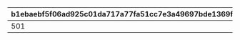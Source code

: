 |b1ebaebf5f06ad925c01da717a77fa51cc7e3a49697bde1369f463af62eb8bf2|a01a9353bbfc089a695a002cf1145b3a741c8198f6d434bdfefac93a9cf43da4|39a284d1877f33031998c27661feb7a7825acaacaf9586e17212ac9658cacd6c|cd160245424edb910f3950d80fb04ca8f34d15d35ce9d08d468d930872289d2c|743d42048604df8f93563045a48c80a1cc82f3ab9cbd201e424ae482e411585a|5c11afb5707adcb1bf52c71e90fec6ac1e3176d6a89b0eac59b8410acd0bfc75|4c4c5c7aa62bc9c4ac6a8430e53cbdbe5de525963ec329a24b0af7f8ba24581a|
| --- | --- | --- | --- | --- | --- | --- |
|501|500|2019-02-28 11:59:59|2019-02-15 23:00:00|2019-02-12 14:59:59|2019-02-08 15:00:00|1|